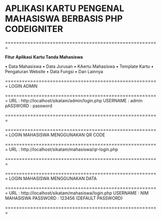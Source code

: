 # APLIKASI KARTU PENGENAL MAHASISWA BERBASIS PHP CODEIGNITER 

=======================================================

**Fitur Aplikasi Kartu Tanda Mahasiswa**

  • Data Mahasiswa 
  • Data Jurusan
  • KAertu Mahasiswa
  • Template Kartu
  • Pengaturan Website
  • Data Fungsi
  • Dan Lainnya
  
  
 
=======================================================
LOGIN ADMIN

=======================================================
URL 		: http://localhost/sikatam/admin/login.php
USERNAME 	: admin
pASSWORD 	: password

=======================================================

=======================================================
LOGIN MAHASISWA MENGGUNAKAN QR CODE 

=======================================================
URL 		: http://localhost/sikatam/mahasiswa/qr-login.php

=======================================================

=======================================================
LOGIN MAHASISWA MENGGUNAKAN DATA

=======================================================
URL 		: http://localhost/sikatam/mahasiswa/login.php
USERNAME 	: NIM MAHASISWA
PASSWORD 	: 123456 (DEFAULT PASSWORD)

=======================================================
